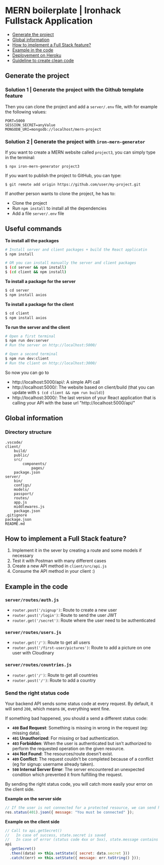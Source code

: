 # MERN boilerplate | Ironhack Fullstack Application

- [Generate the project](#generate-the-project)
- [Global information](#global-information)
- [How to implement a Full Stack feature?](#how-to-implement-a-full-stack-feature)
- [Example in the code](#example-in-the-code)
- [Deployement on Heroku](#deployement-on-heroku)
- [Guideline to create clean code](#guideline-to-create-clean-code)

## Generate the project

### Solution 1 | Generate the project with the Github template feature


Then you can clone the project and add a `server/.env` file, with for example the following values:

```
PORT=5000
SESSION_SECRET=anyValue
MONGODB_URI=mongodb://localhost/mern-project
```

### Solution 2 | Generate the project with `iron-mern-generator`

If you want to create a MERN website called `project3`, you can simply type in the terminal:

```
$ npx iron-mern-generator project3
```

If you want to publish the project to GitHub, you can type:

```
$ git remote add origin https://github.com/user/my-project.git
```

If another person wants to clone the project, he has to:

- Clone the project
- Run `npm install` to install all the dependencies
- Add a file `server/.env` file

## Useful commands

**To install all the packages**

```sh
# Install server and client packages + build the React applicatin
$ npm install

# OR you can install manually the server and client packages
$ (cd server && npm install)
$ (cd client && npm install)
```

**To install a package for the server**

```sh
$ cd server
$ npm install axios
```

**To install a package for the client**

```sh
$ cd client
$ npm install axios
```

**To run the server and the client**

```sh
# Open a first terminal
$ npm run dev:server
# Run the server on http://localhost:5000/

# Open a second terminal
$ npm run dev:client
# Run the client on http://localhost:3000/
```

So now you can go to

- http://localhost:5000/api/: A simple API call
- http://localhost:5000/: The website based on client/build (that you can update with `$ (cd client && npm run build)`)
- http://localhost:3000/: The last version of your React application that is calling your API with the base url "http://localhost:5000/api/"

## Global information

### Directory structure

```
.vscode/
client/
    build/
    public/
    src/
        components/
            pages/
    package.json
server/
    bin/
    configs/
    models/
    passport/
    routes/
    app.js
    middlewares.js
    package.json
.gitignore
package.json
README.md
```

## How to implement a Full Stack feature?

1. Implement it in the sever by creating a route and some models if necessary
2. Test it with Postman with many different cases
3. Create a new API method in `client/src/api.js`
4. Consume the API method in your client :)

## Example in the code

### `server/routes/auth.js`

- `router.post('/signup')`: Route to create a new user
- `router.post('/login')`: Route to send the user JWT
- `router.get('/secret')`: Route where the user need to be authenticated

### `server/routes/users.js`

- `router.get('/')`: Route to get all users
- `router.post('/first-user/pictures')`: Route to add a picture on one user with Cloudinary

### `server/routes/countries.js`

- `router.get('/')`: Route to get all countries
- `router.post('/')`: Route to add a country

### Send the right status code

Your backend API sends some status code at every request. By default, it will send `200`, which means `OK`, everything went fine.

If something bad happened, you should a send a different status code:

- **`400` Bad Request**: Something is missing in wrong in the request (eg: missing data).
- **`401` Unauthorized**: For missing or bad authentication.
- **`403` Forbidden**: When the user is authenticated but isn’t authorized to perform the requested operation on the given resource.
- **`404` Not Found**: The resources/route doesn't exist.
- **`409` Conflict**: The request couldn't be completed because of a conflict (eg for signup: username already taken).
- **`500` Internal Server Error**: The server encountered an unexpected condition which prevented it from fulfilling the request.

By sending the right status code, you will catch more easily your error on the client side.

**Example on the server side**

```js
// If the user is not connected for a protected resource, we can send him this
res.status(401).json({ message: "You must be connected" });
```

**Example on the client side**

```js
// Call to api.getSecret()
//   In case of success, state.secret is saved
//   In case of error (status code 4xx or 5xx), state.message contains the message from the error
api
  .getSecret()
  .then((data) => this.setState({ secret: data.secret }))
  .catch((err) => this.setState({ message: err.toString() }));
```

<!-- TODO: find a way to check if we are still loggedIn when we load the application -->
